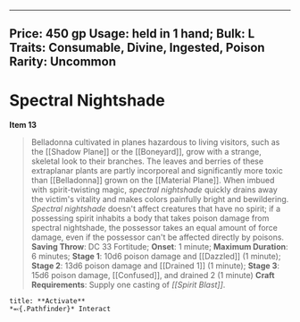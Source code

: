 
---
Price: 450 gp
Usage: held in 1 hand;
Bulk: L
Traits: Consumable, Divine, Ingested, Poison
Rarity: Uncommon
---

# Spectral Nightshade

**Item 13**

> Belladonna cultivated in planes hazardous to living visitors, such as the [[Shadow Plane]] or the [[Boneyard]], grow with a strange, skeletal look to their branches. The leaves and berries of these extraplanar plants are partly incorporeal and significantly more toxic than [[Belladonna]] grown on the [[Material Plane]]. When imbued with spirit-twisting magic, *spectral nightshade* quickly drains away the victim's vitality and makes colors painfully bright and bewildering. *Spectral nightshade* doesn't affect creatures that have no spirit; if a possessing spirit inhabits a body that takes poison damage from spectral nightshade, the possessor takes an equal amount of force damage, even if the possessor can't be affected directly by poisons.
**Saving Throw**: DC 33 Fortitude;
**Onset**: 1 minute;
**Maximum Duration**: 6 minutes;
**Stage 1**: 10d6 poison damage and [[Dazzled]] (1 minute);
**Stage 2**: 13d6 poison damage and [[Drained 1]] (1 minute);
**Stage 3**: 15d6 poison damage, [[Confused]], and drained 2 (1 minute)
**Craft Requirements**: Supply one casting of *[[Spirit Blast]]*.

```ad-embed-ability
title: **Activate**
*⬻{.Pathfinder}* Interact 
```
